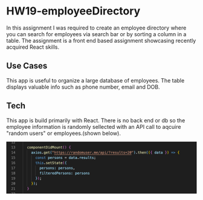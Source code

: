 # HW19-employeeDirectory

In this assignment I was required to create an employee directory where you can search for employees via search bar or by sorting a column in a table. The assignment is a front end based assignment showcasing recently acquired React skills.

## Use Cases

This app is useful to organize a large database of employees. The table displays valuable info such as phone number, email and DOB.

## Tech

This app is build primarily with React. There is no back end or db so the employee information is randomly sellected with an API call to aqcuire "random users" or employees.(shown below).

![image](readmeapi.png)
